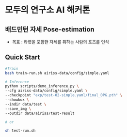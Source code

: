 # 모두의 연구소 AI 해커톤

## 배드민턴 자세 Pose-estimation

+ 목표 : 라켓을 포함한 자세를 취하는 사람의 포즈를 인식

## Quick Start

```Bash
#Train
bash train-run.sh airiss-data/config/simple.yaml

# Inference
python scripts/demo_inference.py \
--cfg airiss-data/config/simple.yaml \
--checkpoint "exp/test-02-simple.yaml/final_DPG.pth" \
--showbox \
--indir data/test \
--save_img \
--outdir data/airiss/test-result

# or

sh test-run.sh

```


